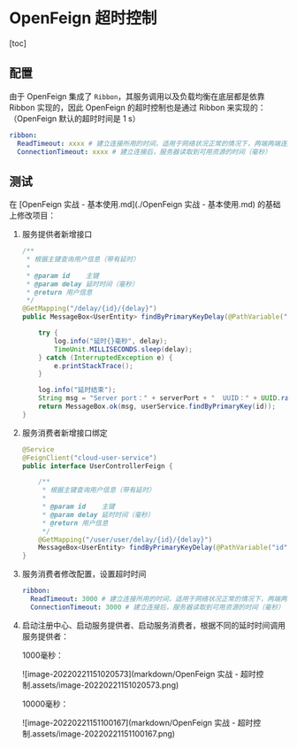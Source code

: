 # OpenFeign 超时控制

[toc]

## 配置

由于 OpenFeign 集成了 `Ribbon`，其服务调用以及负载均衡在底层都是依靠 Ribbon 实现的，因此 OpenFeign 的超时控制也是通过 Ribbon 来实现的：（OpenFeign 默认的超时时间是 1 s）

```yaml
ribbon:
  ReadTimeout: xxxx # 建立连接所用的时间，适用于网络状况正常的情况下，两端两端连接所用的时间（毫秒）
  ConnectionTimeout: xxxx # 建立连接后，服务器读取到可用资源的时间（毫秒）
```



## 测试

在 [OpenFeign 实战 - 基本使用.md](./OpenFeign 实战 - 基本使用.md) 的基础上修改项目：

1.   服务提供者新增接口

     ```java
     /**
      * 根据主键查询用户信息（带有延时）
      *
      * @param id    主键
      * @param delay 延时时间（毫秒）
      * @return 用户信息
      */
     @GetMapping("/delay/{id}/{delay}")
     public MessageBox<UserEntity> findByPrimaryKeyDelay(@PathVariable("id") Long id, @PathVariable("delay") Long delay) {
     
         try {
             log.info("延时{}毫秒", delay);
             TimeUnit.MILLISECONDS.sleep(delay);
         } catch (InterruptedException e) {
             e.printStackTrace();
         }
     
         log.info("延时结束");
         String msg = "Server port：" + serverPort + "  UUID：" + UUID.randomUUID().toString();
         return MessageBox.ok(msg, userService.findByPrimaryKey(id));
     }
     ```

2.   服务消费者新增接口绑定

     ```java
     @Service
     @FeignClient("cloud-user-service")
     public interface UserControllerFeign {
     
         /**
          * 根据主键查询用户信息（带有延时）
          *
          * @param id    主键
          * @param delay 延时时间（毫秒）
          * @return 用户信息
          */
         @GetMapping("/user/user/delay/{id}/{delay}")
         MessageBox<UserEntity> findByPrimaryKeyDelay(@PathVariable("id") Long id, @PathVariable("delay") Long delay);
     }
     ```

3.   服务消费者修改配置，设置超时时间

     ```yaml
     ribbon:
       ReadTimeout: 3000 # 建立连接所用的时间，适用于网络状况正常的情况下，两端两端连接所用的时间（毫秒）
       ConnectionTimeout: 3000 # 建立连接后，服务器读取到可用资源的时间（毫秒）
     ```

4.   启动注册中心、启动服务提供者、启动服务消费者，根据不同的延时时间调用服务提供者：

     1000毫秒：

     ![image-20220221151020573](markdown/OpenFeign 实战 - 超时控制.assets/image-20220221151020573.png)

     10000毫秒：

     ![image-20220221151100167](markdown/OpenFeign 实战 - 超时控制.assets/image-20220221151100167.png)
